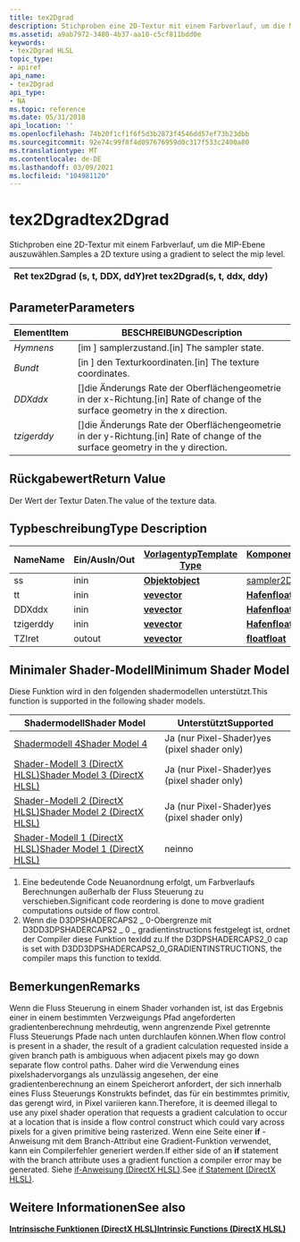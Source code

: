 ```yaml
---
title: tex2Dgrad
description: Stichproben eine 2D-Textur mit einem Farbverlauf, um die MIP-Ebene auszuwählen. | tex2Dgrad
ms.assetid: a9ab7972-3480-4b37-aa10-c5cf811bdd0e
keywords:
- tex2Dgrad HLSL
topic_type:
- apiref
api_name:
- tex2Dgrad
api_type:
- NA
ms.topic: reference
ms.date: 05/31/2018
api_location: ''
ms.openlocfilehash: 74b20f1cf1f6f5d3b2873f4546dd57ef73b23dbb
ms.sourcegitcommit: 92e74c99f8f4d097676959d0c317f533c2400a80
ms.translationtype: MT
ms.contentlocale: de-DE
ms.lasthandoff: 03/09/2021
ms.locfileid: "104981120"
---
```

# <a name="tex2dgrad"></a><span data-ttu-id="26015-105">tex2Dgrad</span><span class="sxs-lookup"><span data-stu-id="26015-105">tex2Dgrad</span></span>

<span data-ttu-id="26015-106">Stichproben eine 2D-Textur mit einem Farbverlauf, um die MIP-Ebene auszuwählen.</span><span class="sxs-lookup"><span data-stu-id="26015-106">Samples a 2D texture using a gradient to select the mip level.</span></span>



| <span data-ttu-id="26015-107">Ret tex2Dgrad (s, t, DDX, ddY)</span><span class="sxs-lookup"><span data-stu-id="26015-107">ret tex2Dgrad(s, t, ddx, ddy)</span></span> |
|-------------------------------|



 

## <a name="parameters"></a><span data-ttu-id="26015-108">Parameter</span><span class="sxs-lookup"><span data-stu-id="26015-108">Parameters</span></span>



| <span data-ttu-id="26015-109">Element</span><span class="sxs-lookup"><span data-stu-id="26015-109">Item</span></span>                                                         | <span data-ttu-id="26015-110">BESCHREIBUNG</span><span class="sxs-lookup"><span data-stu-id="26015-110">Description</span></span>                                                                  |
|--------------------------------------------------------------|------------------------------------------------------------------------------|
| <span data-ttu-id="26015-111"><span id="s"></span><span id="S"></span>*Hymnen*</span><span class="sxs-lookup"><span data-stu-id="26015-111"><span id="s"></span><span id="S"></span>*s*</span></span><br/>       | <span data-ttu-id="26015-112">\[im \] samplerzustand.</span><span class="sxs-lookup"><span data-stu-id="26015-112">\[in\] The sampler state.</span></span><br/>                                         |
| <span data-ttu-id="26015-113"><span id="t"></span><span id="T"></span>*Bund*</span><span class="sxs-lookup"><span data-stu-id="26015-113"><span id="t"></span><span id="T"></span>*t*</span></span><br/>       | <span data-ttu-id="26015-114">\[in \] den Texturkoordinaten.</span><span class="sxs-lookup"><span data-stu-id="26015-114">\[in\] The texture coordinates.</span></span><br/>                                   |
| <span data-ttu-id="26015-115"><span id="ddx"></span><span id="DDX"></span>*DDX*</span><span class="sxs-lookup"><span data-stu-id="26015-115"><span id="ddx"></span><span id="DDX"></span>*ddx*</span></span><br/> | <span data-ttu-id="26015-116">\[\]die Änderungs Rate der Oberflächengeometrie in der x-Richtung.</span><span class="sxs-lookup"><span data-stu-id="26015-116">\[in\] Rate of change of the surface geometry in the x direction.</span></span><br/> |
| <span data-ttu-id="26015-117"><span id="ddy"></span><span id="DDY"></span>*tziger*</span><span class="sxs-lookup"><span data-stu-id="26015-117"><span id="ddy"></span><span id="DDY"></span>*ddy*</span></span><br/> | <span data-ttu-id="26015-118">\[\]die Änderungs Rate der Oberflächengeometrie in der y-Richtung.</span><span class="sxs-lookup"><span data-stu-id="26015-118">\[in\] Rate of change of the surface geometry in the y direction.</span></span><br/> |



 

## <a name="return-value"></a><span data-ttu-id="26015-119">Rückgabewert</span><span class="sxs-lookup"><span data-stu-id="26015-119">Return Value</span></span>

<span data-ttu-id="26015-120">Der Wert der Textur Daten.</span><span class="sxs-lookup"><span data-stu-id="26015-120">The value of the texture data.</span></span>

## <a name="type-description"></a><span data-ttu-id="26015-121">Typbeschreibung</span><span class="sxs-lookup"><span data-stu-id="26015-121">Type Description</span></span>



| <span data-ttu-id="26015-122">Name</span><span class="sxs-lookup"><span data-stu-id="26015-122">Name</span></span> | <span data-ttu-id="26015-123">Ein/Aus</span><span class="sxs-lookup"><span data-stu-id="26015-123">In/Out</span></span> | [<span data-ttu-id="26015-124">**Vorlagentyp**</span><span class="sxs-lookup"><span data-stu-id="26015-124">**Template Type**</span></span>](dx-graphics-hlsl-intrinsic-functions.md)                       | [<span data-ttu-id="26015-125">**Komponententyp**</span><span class="sxs-lookup"><span data-stu-id="26015-125">**Component Type**</span></span>](dx-graphics-hlsl-intrinsic-functions.md) | <span data-ttu-id="26015-126">Size</span><span class="sxs-lookup"><span data-stu-id="26015-126">Size</span></span> |
|------|--------|-------------------------------------------------------------------------------------|----------------------------------------------------------------|------|
| <span data-ttu-id="26015-127">s</span><span class="sxs-lookup"><span data-stu-id="26015-127">s</span></span>    | <span data-ttu-id="26015-128">in</span><span class="sxs-lookup"><span data-stu-id="26015-128">in</span></span>     | [<span data-ttu-id="26015-129">**Objekt**</span><span class="sxs-lookup"><span data-stu-id="26015-129">**object**</span></span>](dx-graphics-hlsl-intrinsic-functions.md) | [<span data-ttu-id="26015-130">sampler2D</span><span class="sxs-lookup"><span data-stu-id="26015-130">sampler2D</span></span>](dx-graphics-hlsl-sampler.md)                      | <span data-ttu-id="26015-131">1</span><span class="sxs-lookup"><span data-stu-id="26015-131">1</span></span>    |
| <span data-ttu-id="26015-132">t</span><span class="sxs-lookup"><span data-stu-id="26015-132">t</span></span>    | <span data-ttu-id="26015-133">in</span><span class="sxs-lookup"><span data-stu-id="26015-133">in</span></span>     | [<span data-ttu-id="26015-134">**ve**</span><span class="sxs-lookup"><span data-stu-id="26015-134">**vector**</span></span>](dx-graphics-hlsl-intrinsic-functions.md) | [<span data-ttu-id="26015-135">**Hafen**</span><span class="sxs-lookup"><span data-stu-id="26015-135">**float**</span></span>](/windows/desktop/WinProg/windows-data-types)                        | <span data-ttu-id="26015-136">2</span><span class="sxs-lookup"><span data-stu-id="26015-136">2</span></span>    |
| <span data-ttu-id="26015-137">DDX</span><span class="sxs-lookup"><span data-stu-id="26015-137">ddx</span></span>  | <span data-ttu-id="26015-138">in</span><span class="sxs-lookup"><span data-stu-id="26015-138">in</span></span>     | [<span data-ttu-id="26015-139">**ve**</span><span class="sxs-lookup"><span data-stu-id="26015-139">**vector**</span></span>](dx-graphics-hlsl-intrinsic-functions.md) | [<span data-ttu-id="26015-140">**Hafen**</span><span class="sxs-lookup"><span data-stu-id="26015-140">**float**</span></span>](/windows/desktop/WinProg/windows-data-types)                        | <span data-ttu-id="26015-141">2</span><span class="sxs-lookup"><span data-stu-id="26015-141">2</span></span>    |
| <span data-ttu-id="26015-142">tziger</span><span class="sxs-lookup"><span data-stu-id="26015-142">ddy</span></span>  | <span data-ttu-id="26015-143">in</span><span class="sxs-lookup"><span data-stu-id="26015-143">in</span></span>     | [<span data-ttu-id="26015-144">**ve**</span><span class="sxs-lookup"><span data-stu-id="26015-144">**vector**</span></span>](dx-graphics-hlsl-intrinsic-functions.md) | [<span data-ttu-id="26015-145">**Hafen**</span><span class="sxs-lookup"><span data-stu-id="26015-145">**float**</span></span>](/windows/desktop/WinProg/windows-data-types)                        | <span data-ttu-id="26015-146">2</span><span class="sxs-lookup"><span data-stu-id="26015-146">2</span></span>    |
| <span data-ttu-id="26015-147">TZI</span><span class="sxs-lookup"><span data-stu-id="26015-147">ret</span></span>  | <span data-ttu-id="26015-148">out</span><span class="sxs-lookup"><span data-stu-id="26015-148">out</span></span>    | [<span data-ttu-id="26015-149">**ve**</span><span class="sxs-lookup"><span data-stu-id="26015-149">**vector**</span></span>](dx-graphics-hlsl-intrinsic-functions.md) | [<span data-ttu-id="26015-150">**float**</span><span class="sxs-lookup"><span data-stu-id="26015-150">**float**</span></span>](/windows/desktop/WinProg/windows-data-types)                        | <span data-ttu-id="26015-151">4</span><span class="sxs-lookup"><span data-stu-id="26015-151">4</span></span>    |



 

## <a name="minimum-shader-model"></a><span data-ttu-id="26015-152">Minimaler Shader-Modell</span><span class="sxs-lookup"><span data-stu-id="26015-152">Minimum Shader Model</span></span>

<span data-ttu-id="26015-153">Diese Funktion wird in den folgenden shadermodellen unterstützt.</span><span class="sxs-lookup"><span data-stu-id="26015-153">This function is supported in the following shader models.</span></span>



| <span data-ttu-id="26015-154">Shadermodell</span><span class="sxs-lookup"><span data-stu-id="26015-154">Shader Model</span></span>                                              | <span data-ttu-id="26015-155">Unterstützt</span><span class="sxs-lookup"><span data-stu-id="26015-155">Supported</span></span>                |
|-----------------------------------------------------------|--------------------------|
| [<span data-ttu-id="26015-156">Shadermodell 4</span><span class="sxs-lookup"><span data-stu-id="26015-156">Shader Model 4</span></span>](dx-graphics-hlsl-sm4.md)                | <span data-ttu-id="26015-157">Ja (nur Pixel-Shader)</span><span class="sxs-lookup"><span data-stu-id="26015-157">yes (pixel shader only)</span></span>  |
| [<span data-ttu-id="26015-158">Shader-Modell 3 (DirectX HLSL)</span><span class="sxs-lookup"><span data-stu-id="26015-158">Shader Model 3 (DirectX HLSL)</span></span>](dx-graphics-hlsl-sm3.md) | <span data-ttu-id="26015-159">Ja (nur Pixel-Shader)</span><span class="sxs-lookup"><span data-stu-id="26015-159">yes  (pixel shader only)</span></span> |
| [<span data-ttu-id="26015-160">Shader-Modell 2 (DirectX HLSL)</span><span class="sxs-lookup"><span data-stu-id="26015-160">Shader Model 2 (DirectX HLSL)</span></span>](dx-graphics-hlsl-sm2.md) | <span data-ttu-id="26015-161">Ja (nur Pixel-Shader)</span><span class="sxs-lookup"><span data-stu-id="26015-161">yes  (pixel shader only)</span></span> |
| [<span data-ttu-id="26015-162">Shader-Modell 1 (DirectX HLSL)</span><span class="sxs-lookup"><span data-stu-id="26015-162">Shader Model 1 (DirectX HLSL)</span></span>](dx-graphics-hlsl-sm1.md) | <span data-ttu-id="26015-163">nein</span><span class="sxs-lookup"><span data-stu-id="26015-163">no</span></span>                       |



 

1.  <span data-ttu-id="26015-164">Eine bedeutende Code Neuanordnung erfolgt, um Farbverlaufs Berechnungen außerhalb der Fluss Steuerung zu verschieben.</span><span class="sxs-lookup"><span data-stu-id="26015-164">Significant code reordering is done to move gradient computations outside of flow control.</span></span>
2.  <span data-ttu-id="26015-165">Wenn die D3DPSHADERCAPS2 \_ 0-Obergrenze mit D3DD3DPSHADERCAPS2 \_ 0 \_ gradientinstructions festgelegt ist, ordnet der Compiler diese Funktion texldd zu.</span><span class="sxs-lookup"><span data-stu-id="26015-165">If the D3DPSHADERCAPS2\_0 cap is set with D3DD3DPSHADERCAPS2\_0\_GRADIENTINSTRUCTIONS, the compiler maps this function to texldd.</span></span>

## <a name="remarks"></a><span data-ttu-id="26015-166">Bemerkungen</span><span class="sxs-lookup"><span data-stu-id="26015-166">Remarks</span></span>

<span data-ttu-id="26015-167">Wenn die Fluss Steuerung in einem Shader vorhanden ist, ist das Ergebnis einer in einem bestimmten Verzweigungs Pfad angeforderten gradientenberechnung mehrdeutig, wenn angrenzende Pixel getrennte Fluss Steuerungs Pfade nach unten durchlaufen können.</span><span class="sxs-lookup"><span data-stu-id="26015-167">When flow control is present in a shader, the result of a gradient calculation requested inside a given branch path is ambiguous when adjacent pixels may go down separate flow control paths.</span></span> <span data-ttu-id="26015-168">Daher wird die Verwendung eines pixelshadervorgangs als unzulässig angesehen, der eine gradientenberechnung an einem Speicherort anfordert, der sich innerhalb eines Fluss Steuerungs Konstrukts befindet, das für ein bestimmtes primitiv, das gerengt wird, in Pixel variieren kann.</span><span class="sxs-lookup"><span data-stu-id="26015-168">Therefore, it is deemed illegal to use any pixel shader operation that requests a gradient calculation to occur at a location that is inside a flow control construct which could vary across pixels for a given primitive being rasterized.</span></span> <span data-ttu-id="26015-169">Wenn eine Seite einer **if** -Anweisung mit dem Branch-Attribut eine Gradient-Funktion verwendet, kann ein Compilerfehler generiert werden.</span><span class="sxs-lookup"><span data-stu-id="26015-169">If either side of an **if** statement with the branch attribute uses a gradient function a compiler error may be generated.</span></span> <span data-ttu-id="26015-170">Siehe [if-Anweisung (DirectX HLSL)](dx-graphics-hlsl-if.md).</span><span class="sxs-lookup"><span data-stu-id="26015-170">See [if Statement (DirectX HLSL)](dx-graphics-hlsl-if.md).</span></span>

## <a name="see-also"></a><span data-ttu-id="26015-171">Weitere Informationen</span><span class="sxs-lookup"><span data-stu-id="26015-171">See also</span></span>

<dl> <dt>

[<span data-ttu-id="26015-172">**Intrinsische Funktionen (DirectX HLSL)**</span><span class="sxs-lookup"><span data-stu-id="26015-172">**Intrinsic Functions (DirectX HLSL)**</span></span>](dx-graphics-hlsl-intrinsic-functions.md)
</dt> </dl>

 

